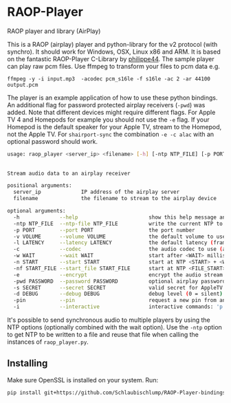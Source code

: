 # RAOP-Player

RAOP player and library (AirPlay)

This is a RAOP (airplay) player and python-library for the v2 protocol (with synchro). It should work for Windows, OSX, Linux x86 and ARM. It is based on the fantastic RAOP-Player C-Library by [philippe44](https://github.com/philippe44).
The sample player can play raw pcm files. Use ffmpeg to transform your files to pcm data e.g.

```shell
ffmpeg -y -i input.mp3  -acodec pcm_s16le -f s16le -ac 2 -ar 44100 output.pcm
```

The player is an example application of how to use these python bindings. An additional flag for password protected airplay receivers (`-pwd`) was added. Note that different devices might require different flags. For Apple TV 4 and Homepods for example you should not use the `-e` flag. If your Homepod is the default speaker for your Apple TV, stream to the Homepod, not the Apple TV. For `shairport-sync` the combination `-e -c alac` with an optional password should work.

```sh
usage: raop_player <server_ip> <filename> [-h] [-ntp NTP_FILE] [-p PORT] [-v VOLUME] [-l LATENCY] [-a] [-w WAIT] [-n START] [-nf START_FILE] [-e] [-pwd PASSWORD] [-s SECRET] [-d DEBUG] [-pin ] [-i]
                  
                 
Stream audio data to an airplay receiver

positional arguments:
  server_ip             IP address of the airplay server
  filename              the filename to stream to the airplay device

optional arguments:
  -h             --help                       show this help message and exit
  -ntp NTP_FILE  --ntp-file NTP_FILE          write the current NTP to <NTP_FILE> and exit
  -p PORT        --port PORT                  the port number
  -v VOLUME      --volume VOLUME              the default volume to use
  -l LATENCY     --latency LATENCY            the default latency (frames) to use
  -c             --codec                      the audio codec to use (alac, alac_raw, pcm)
  -w WAIT        --wait WAIT                  start after <WAIT> milliseconds
  -n START       --start START                start at NTP <START> + <WAIT>
  -nf START_FILE --start_file START_FILE      start at NTP <FILE_START> + <WAIT>
  -e             --encrypt                    encrypt the audio stream
  -pwd PASSWORD  --password PASSWORD          optional airplay password of the receiver
  -s SECRET      --secret SECRET              valid secret for AppleTV
  -d DEBUG       --debug DEBUG                debug level (0 = silent)
  -pin           --pin                        request a new pin from an Apple TV
  -i             --interactive                interactive commands: 'p'=pause, 'r'=resume, 's'=stop, 'q'=exit'
```

It's possible to send synchronous audio to multiple players by using the NTP options (optionally combined with the wait option). Use the `-ntp` option to get NTP to be written to a file and reuse that file when calling the instances of `raop_player.py`.

## Installing

Make sure OpenSSL is installed on your system. Run:

```sh
pip install git+https://github.com/Schlaubischlump/RAOP-Player-bindings
```
